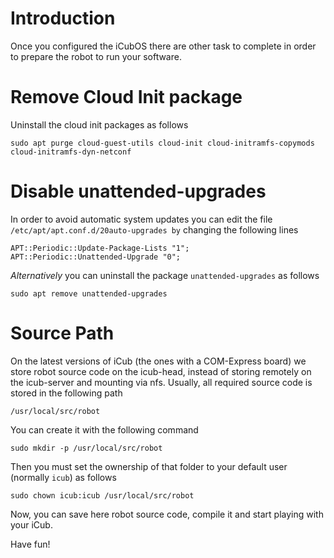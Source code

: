 # Introduction

Once you configured the iCubOS there are other task to complete in order to prepare the robot to run your software.

# Remove Cloud Init package

Uninstall the cloud init packages as follows
```
sudo apt purge cloud-guest-utils cloud-init cloud-initramfs-copymods cloud-initramfs-dyn-netconf
```

# Disable unattended-upgrades

In order to avoid automatic system updates you can edit the file `/etc/apt/apt.conf.d/20auto-upgrades by` changing the following lines
```
APT::Periodic::Update-Package-Lists "1";
APT::Periodic::Unattended-Upgrade "0";
```

_Alternatively_ you can uninstall the package `unattended-upgrades` as follows
```
sudo apt remove unattended-upgrades
```

# Source Path

On the latest versions of iCub (the ones  with a COM-Express board) we store robot source code on the icub-head, instead of storing remotely on the icub-server and mounting via nfs.
Usually, all required source code is stored in the following path
```
/usr/local/src/robot
```

You can create it with the following command
```
sudo mkdir -p /usr/local/src/robot
```

Then you must set the ownership of that folder to your default user (normally `icub`) as follows
```
sudo chown icub:icub /usr/local/src/robot
```

Now, you can save here robot source code, compile it and start playing with your iCub.

Have fun!

